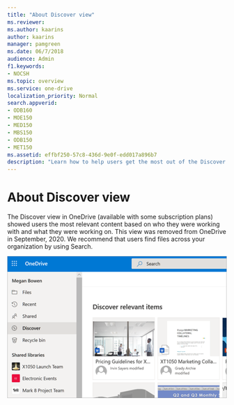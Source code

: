 ```yaml
---
title: "About Discover view"
ms.reviewer: 
ms.author: kaarins
author: kaarins
manager: pamgreen
ms.date: 06/7/2018
audience: Admin
f1.keywords:
- NOCSH
ms.topic: overview
ms.service: one-drive
localization_priority: Normal
search.appverid:
- ODB160
- MOE150
- MED150
- MBS150
- ODB150
- MET150
ms.assetid: effbf250-57c8-436d-9e0f-edd017a896b7
description: "Learn how to help users get the most out of the Discover view in OneDrive."
---
```


# About Discover view

The Discover view in OneDrive (available with some subscription plans) showed users the most relevant content based on who they were working with and what they were working on. This view was removed from OneDrive in September, 2020. We recommend that users find files across your organization by using Search. 

![The Discover view in a user's OneDrive](media/discover-view.png)
